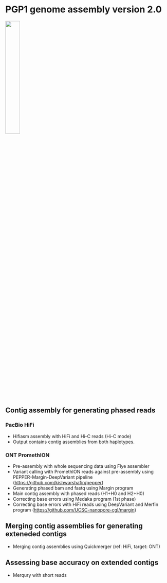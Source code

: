 # PGP1 genome assembly version 2.0

<img src = "https://user-images.githubusercontent.com/25347568/163683905-34631e8e-125c-4b90-884e-54806c0d8104.png" width="30%" height="30%">

## Contig assembly for generating phased reads
### PacBio HiFi
* Hifiasm assembly with HiFi and Hi-C reads (Hi-C mode)
* Output contains contig assemblies from both haplotypes.

### ONT PromethION
* Pre-assembly with whole sequencing data using Flye assembler
* Variant calling with PromethION reads against pre-assembly using PEPPER-Margin-DeepVariant pipeline (https://github.com/kishwarshafin/pepper)
* Generating phased bam and fastq using Margin program
* Main contig assembly with phased reads (H1+H0 and H2+H0)
* Correcting base errors using Medaka program (1st phase)
* Correcting base errors with HiFi reads using DeepVariant and Merfin program (https://github.com/UCSC-nanopore-cgl/margin)

## Merging contig assemblies for generating exteneded contigs
* Merging contig assemblies using Quickmerger (ref: HiFi, target: ONT)

## Assessing base accuracy on extended contigs
* Merqury with short reads

